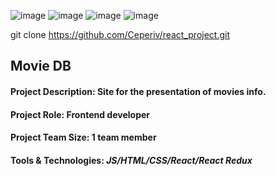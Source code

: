 
![image](https://user-images.githubusercontent.com/99511070/220112233-6c6881b1-f019-4c09-9950-03acfb787dbf.png)
![image](https://user-images.githubusercontent.com/99511070/220112530-e875f4d3-8053-4fef-87bb-f56991f5a6af.png)
![image](https://user-images.githubusercontent.com/99511070/220112690-dd313203-4b9d-4b85-bae8-a4a901a89bd4.png)
![image](https://user-images.githubusercontent.com/99511070/220113913-25337284-e601-4b56-8fd7-329242f7cc40.png)


git clone https://github.com/Ceperiv/react_project.git

<h2>	Movie DB </h2>
</hr>
<h4>Project Description: Site for the presentation of movies info.</h4> 
<h4>Project Role:	Frontend developer</h4>
<h4>Project Team Size: 1 team member</h4>
<h4>Tools & Technologies: <i>JS/HTML/CSS/React/React Redux</i></h4>

